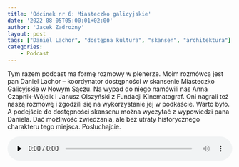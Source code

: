 ```yaml
---
title: 'Odcinek nr 6: Miasteczko galicyjskie'
date: '2022-08-05T05:00:01+02:00'
author: 'Jacek Zadrożny'
layout: post
tags: ["Daniel Lachor", "dostępna kultura", "skansen", "architektura"]
categories:
    - Podcast
---
```

Tym razem podcast ma formę rozmowy w plenerze. Moim rozmówcą jest pan Daniel Lachor – koordynator dostępności w skansenie Miasteczko Galicyjskie w Nowym Sączu. Na wypad do niego namówili nas Anna Czapnik-Wójcik i Janusz Olszyński z Fundacji Kinematograf. Oni nagrali też naszą rozmowę i zgodzili się na wykorzystanie jej w podkaście. Warto było. A podejście do dostępności skansenu można wyczytać z wypowiedzi pana Daniela. Dać możliwość zwiedzania, ale bez utraty historycznego charakteru tego miejsca. Posłuchajcie.


<audio class="wp-audio-shortcode" controls="controls" id="audio-2800-9" preload="none" style="width: 100%;"><source src="https://anchor.fm/s/529b8668/podcast/play/55737445/https%3A%2F%2Fd3ctxlq1ktw2nl.cloudfront.net%2Fproduction%2Fexports%2F529b8668%2F55737445%2Fe713b95178f5f28024316116cd7256b6.m4a?_=9" type="audio/mpeg"></source><https://anchor.fm/s/529b8668/podcast/play/55737445/https%3A%2F%2Fd3ctxlq1ktw2nl.cloudfront.net%2Fproduction%2Fexports%2F529b8668%2F55737445%2Fe713b95178f5f28024316116cd7256b6.m4a></audio>

